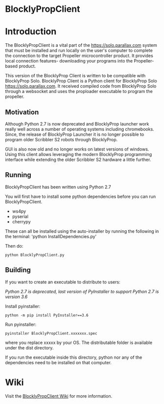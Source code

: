 BlocklyPropClient
=======================

# Introduction
The BlocklyPropClient is a vital part of the https://solo.parallax.com system that must be installed and run locally on the user's computer to complete the connection to the target Propeller microcontroller product. It provides local connection features- downloading your programs into the Propeller-based product.

This version of the BlocklyProp Client is written to be compatible with BlocklyProp Solo. BlocklyProp Client is a Python client for BlocklyProp Solo https://solo.parallax.com.
It received compiled code from BlocklyProp Solo through a websocket and uses the proploader executable to program the propeller.

Motivation
---------------
Although Python 2.7 is now deprecated and BlocklyProp launcher work really well across a number of operating systems including chromebooks. Since, the release of BlocklyProp Launcher it is no longer possible to program older Scribbler S2 robots through BlocklyProp. 

GUI is also now old and no longer works on latest versions of windows.
Using this client allows leveraging the modern BlocklyProp programming interface while extending the older Scribbler S2 hardware a little further.


Running
-----------------

BlocklyPropClient has been written using Python 2.7

You will first have to install some python dependencies before you can run BlocklyPropClient.

* ws4py
* pyserial
* cherrypy

These can all be installed using the auto-installer by running the following in the terminal: 'python InstallDependencies.py'

Then do: 

`python BlocklyPropClient.py`

Building
-----------------

If you want to create an executable to distribute to users:

_Python 2.7 is deprecated, last version of PyInstaller to support Python 2.7 is version 3.6_

Install pyinstaller:

`python -m pip install PyInstaller==3.6`

Run pyinstaller:

`pyinstaller BlocklyPropClient.xxxxxxx.spec`

where you replace xxxxx by your OS. The distributable folder is available under the dist directory.

If you run the executable inside this directory, python nor any of the dependencies need to be installed on that computer.


# Wiki
Visit the [BlocklyPropClient Wiki](https://github.com/parallaxinc/BlocklyPropClient/wiki) for more information.
